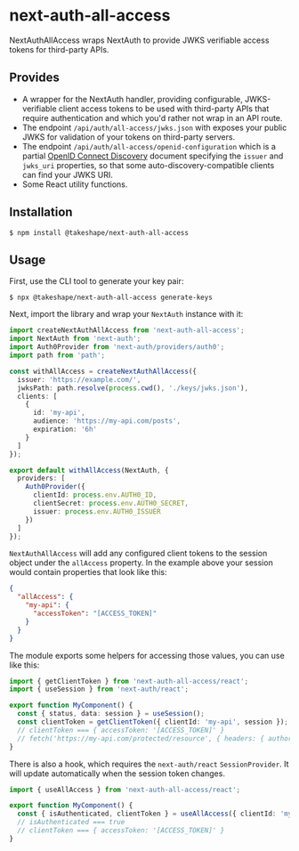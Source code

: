# next-auth-all-access

NextAuthAllAccess wraps NextAuth to provide JWKS verifiable access tokens for
third-party APIs.

## Provides

* A wrapper for the NextAuth handler, providing configurable, JWKS-verifiable
client access tokens to be used with third-party APIs that require
authentication and which you'd rather not wrap in an API route.
* The endpoint `/api/auth/all-access/jwks.json` with exposes your public JWKS
for validation of your tokens on third-party servers.
* The endpoint `/api/auth/all-access/openid-configuration` which is a partial
[OpenID Connect Discovery](https://swagger.io/docs/specification/authentication/openid-connect-discovery/)
document specifying the `issuer` and `jwks_uri` properties, so that some
auto-discovery-compatible clients can find your JWKS URI.
* Some React utility functions.

## Installation

```
$ npm install @takeshape/next-auth-all-access
```

## Usage

First, use the CLI tool to generate your key pair:

```
$ npx @takeshape/next-auth-all-access generate-keys
```

Next, import the library and wrap your `NextAuth` instance with it:

```typescript
import createNextAuthAllAccess from 'next-auth-all-access';
import NextAuth from 'next-auth';
import Auth0Provider from 'next-auth/providers/auth0';
import path from 'path';

const withAllAccess = createNextAuthAllAccess({
  issuer: 'https://example.com/',
  jwksPath: path.resolve(process.cwd(), './keys/jwks.json'),
  clients: [
    {
      id: 'my-api',
      audience: 'https://my-api.com/posts',
      expiration: '6h'
    }
  ]
});

export default withAllAccess(NextAuth, {
  providers: [
    Auth0Provider({
      clientId: process.env.AUTH0_ID,
      clientSecret: process.env.AUTH0_SECRET,
      issuer: process.env.AUTH0_ISSUER
    })
  ]
});
```

`NextAuthAllAccess` will add any configured client tokens to the session object
under the `allAccess` property. In the example above your session would contain
properties that look like this:

```json
{
  "allAccess": {
    "my-api": {
      "accessToken": "[ACCESS_TOKEN]"
    }
  }
}
```

The module exports some helpers for accessing those values, you can use like
this:

```typescript
import { getClientToken } from 'next-auth-all-access/react';
import { useSession } from 'next-auth/react';

export function MyComponent() {
  const { status, data: session } = useSession();
  const clientToken = getClientToken({ clientId: 'my-api', session });
  // clientToken === { accessToken: '[ACCESS_TOKEN]' }
  // fetch('https://my-api.com/protected/resource', { headers: { authorization: `Bearer ${clientToken}` } })
}
```

There is also a hook, which requires the `next-auth/react` `SessionProvider`. It
will update automatically when the session token changes.

```typescript
import { useAllAccess } from 'next-auth-all-access/react';

export function MyComponent() {
  const { isAuthenticated, clientToken } = useAllAccess({ clientId: 'my-api', required: true });
  // isAuthenticated === true
  // clientToken === { accessToken: '[ACCESS_TOKEN]' }
}
```
